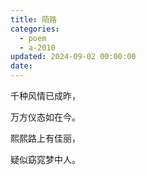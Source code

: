 ```yaml
---
title: 陌路
categories:
  - poem
  - a-2010
updated: 2024-09-02 00:00:00
date:
---
```


千种风情已成昨，

万方仪态如在今。

熙熙路上有佳丽，

疑似窈窕梦中人。